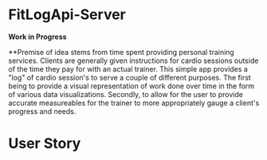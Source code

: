 # FitLogApi-Server
**Work in Progress**

**Premise of idea stems from time spent providing personal training services. Clients are generally given instructions for cardio sessions outside of the time they pay for with an actual trainer. This simple app provides a "log" of cardio session's to serve a couple of different purposes. The first being to provide a visual representation of work done over time in the form of various data visualizations. Secondly, to allow for the user to provide accurate measureables for the trainer to more appropriately gauge a client's progress and needs.
# User Story

